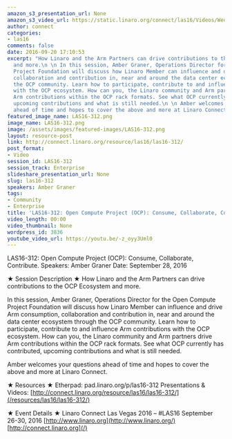 ```yaml
---
amazon_s3_presentation_url: None
amazon_s3_video_url: https://static.linaro.org/connect/las16/Videos/Wednesday/LAS16-312%20Open%20Compute%20Project%20%28OCP%29%20%20Consume%2C%20Collaborate%2C%20Contribute.mp4
author: connect
categories:
- las16
comments: false
date: 2016-09-20 17:10:53
excerpt: "How Linaro and the Arm Partners can drive contributions to the OCP Ecosystem
  and more.\n \n In this session, Amber Graner, Operations Director for the Open Compute
  Project Foundation will discuss how Linaro Member can influence and drive Arm consumption,
  collaboration and contribution in, near and around the data center ecosystem through
  the OCP community. Learn how to participate, contribute to and influence Arm contributions
  with the OCP ecosystem. How can you, the Linaro community and Arm partners drive
  Arm contributions within the OCP rack formats. See what OCP currently has contributed,
  upcoming contributions and what is still needed.\n \n Amber welcomes your questions
  ahead of time and hopes to cover the above and more at Linaro Connect."
featured_image_name: LAS16-312.png
image_name: LAS16-312.png
image: /assets/images/featured-images/LAS16-312.png
layout: resource-post
link: http://connect.linaro.org/resource/las16/las16-312/
post_format:
- Video
session_id: LAS16-312
session_track: Enterprise
slideshare_presentation_url: None
slug: las16-312
speakers: Amber Graner
tags:
- Community
- Enterprise
title: 'LAS16-312: Open Compute Project (OCP): Consume, Collaborate, Contribute.'
video_length: 00:00
video_thumbnail: None
wordpress_id: 3836
youtube_video_url: https://youtu.be/-z_oyy3Uml0
---
```


LAS16-312: Open Compute Project (OCP): Consume, Collaborate, Contribute.
Speakers: Amber Graner
Date: September 28, 2016

★ Session Description ★
How Linaro and the Arm Partners can drive contributions to the OCP Ecosystem and more.

In this session, Amber Graner, Operations Director for the Open Compute Project Foundation will discuss how Linaro Member can influence and drive Arm consumption, collaboration and contribution in, near and around the data center ecosystem through the OCP community. Learn how to participate, contribute to and influence Arm contributions with the OCP ecosystem. How can you, the Linaro community and Arm partners drive Arm contributions within the OCP rack formats. See what OCP currently has contributed, upcoming contributions and what is still needed.

Amber welcomes your questions ahead of time and hopes to cover the above and more at Linaro Connect.

★ Resources ★
Etherpad: pad.linaro.org/p/las16-312
Presentations & Videos: [http://connect.linaro.org/resource/las16/las16-312/](/resources/las16/las16-312/)

★ Event Details ★
Linaro Connect Las Vegas 2016 – #LAS16
September 26-30, 2016
[http://www.linaro.org](http://www.linaro.org/)
[http://connect.linaro.org](/)